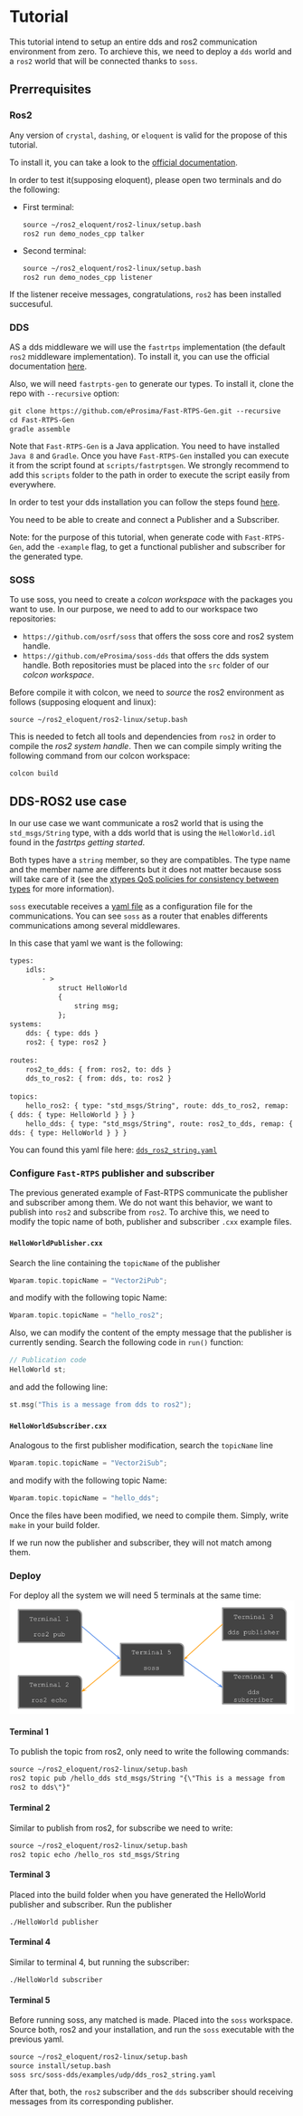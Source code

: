 # Tutorial
This tutorial intend to setup an entire dds and ros2 communication environment from zero.
To archieve this, we need to deploy a `dds` world and a `ros2` world that will be connected thanks to `soss`.

## Prerrequisites
### Ros2
Any version of `crystal`, `dashing`, or `eloquent` is valid for the propose of this tutorial.

To install it, you can take a look to the
[official documentation](https://index.ros.org/doc/ros2/Installation/Eloquent/Linux-Install-Binary/).

In order to test it(supposing eloquent), please open two terminals and do the following:
- First terminal:
  ```
  source ~/ros2_eloquent/ros2-linux/setup.bash
  ros2 run demo_nodes_cpp talker
  ```
- Second terminal:
  ```
  source ~/ros2_eloquent/ros2-linux/setup.bash
  ros2 run demo_nodes_cpp listener
  ```
If the listener receive messages, congratulations, `ros2` has been installed succesuful.

### DDS
AS a dds middleware we will use the `fastrtps` implementation (the default `ros2` middleware implementation).
To install it, you can use the official documentation [here](https://fast-rtps.docs.eprosima.com/en/latest/sources.html).

Also, we will need `fastrpts-gen` to generate our types.
To install it, clone the repo with `--recursive` option:
```
git clone https://github.com/eProsima/Fast-RTPS-Gen.git --recursive
cd Fast-RTPS-Gen
gradle assemble
```
Note that `Fast-RTPS-Gen` is a Java application. You need to have installed `Java 8` and `Gradle`.
Once you have `Fast-RTPS-Gen` installed you can execute it from the script found at `scripts/fastrptsgen`.
We strongly recommend to add this `scripts` folder to the path in order to execute the script easily from everywhere.

In order to test your dds installation you can follow the steps found
[here](https://fast-rtps.docs.eprosima.com/en/latest/introduction.html).

You need to be able to create and connect a Publisher and a Subscriber.

Note: for the purpose of this tutorial, when generate code with `Fast-RTPS-Gen`, add the `-example` flag,
to get a functional publisher and subscriber for the generated type.

### SOSS
To use soss, you need to create a _colcon workspace_ with the packages you want to use.
In our purpose, we need to add to our workspace two repositories:
- `https://github.com/osrf/soss` that offers the soss core and ros2 system handle.
- `https://github.com/eProsima/soss-dds` that offers the dds system handle.
Both repositories must be placed into the `src` folder of our _colcon workspace_.

Before compile it with colcon, we need to _source_ the ros2 environment as follows (supposing eloquent and linux):
```
source ~/ros2_eloquent/ros2-linux/setup.bash
```
This is needed to fetch all tools and dependencies from `ros2` in order to compile the _ros2 system handle_.
Then we can compile simply writing the following command from our colcon workspace:
```
colcon build
```

## DDS-ROS2 use case
In our use case we want communicate a ros2 world that is using the `std_msgs/String` type,
with a dds world that is using the `HelloWorld.idl` found in the _fastrtps getting started_.

Both types have a `string` member, so they are compatibles.
The type name and the member name are differents but it does not matter because soss will take care of it
(see the [xtypes QoS policies for consistency between types](https://github.com/eProsima/xtypes#type-consistency-qos-policies) for more information).

`soss` executable receives a [yaml file](https://github.com/osrf/soss/blob/master/doc/concept.md) as a configuration file for the communications.
You can see `soss` as a router that enables differents communications among several middlewares.

In this case that yaml we want is the following:
```
types:
    idls:
        - >
            struct HelloWorld
            {
                string msg;
            };
systems:
    dds: { type: dds }
    ros2: { type: ros2 }

routes:
    ros2_to_dds: { from: ros2, to: dds }
    dds_to_ros2: { from: dds, to: ros2 }

topics:
    hello_ros2: { type: "std_msgs/String", route: dds_to_ros2, remap: { dds: { type: HelloWorld } } }
    hello_dds: { type: "std_msgs/String", route: ros2_to_dds, remap: { dds: { type: HelloWorld } } }

```

You can found this yaml file here: [`dds_ros2_string.yaml`](examples/udp/dds_ros2_string.yaml)

### Configure `Fast-RTPS` publisher and subscriber
The previous generated example of Fast-RTPS communicate the publisher and subscriber among them.
We do not want this behavior, we want to publish into `ros2` and subscribe from `ros2`.
To archive this, we need to modify the topic name of both, publisher and subscriber `.cxx` example files.

#### `HelloWorldPublisher.cxx`
Search the line containing the `topicName` of the publisher
```c++
Wparam.topic.topicName = "Vector2iPub";
```
and modify with the following topic Name:
```c++
Wparam.topic.topicName = "hello_ros2";
```

Also, we can modify the content of the empty message that the publisher is currently sending.
Search the following code in `run()` function:
```c++
// Publication code
HelloWorld st;
```
and add the following line:
```c++
st.msg("This is a message from dds to ros2");
```

#### `HelloWorldSubscriber.cxx`
Analogous to the first publisher modification, search the `topicName` line
```c++
Wparam.topic.topicName = "Vector2iSub";
```
and modify with the following topic Name:
```c++
Wparam.topic.topicName = "hello_dds";
```

Once the files have been modified, we need to compile them.
Simply, write `make` in your build folder.

If we run now the publisher and subscriber, they will not match among them.


### Deploy
For deploy all the system we will need 5 terminals at the same time:
![](images/terminal_deploy.png)

#### Terminal 1
To publish the topic from ros2, only need to write the following commands:
```
source ~/ros2_eloquent/ros2-linux/setup.bash
ros2 topic pub /hello_dds std_msgs/String "{\"This is a message from ros2 to dds\"}"
```

#### Terminal 2
Similar to publish from ros2, for subscribe we need to write:
```
source ~/ros2_eloquent/ros2-linux/setup.bash
ros2 topic echo /hello_ros std_msgs/String
```

#### Terminal 3
Placed into the build folder when you have generated the HelloWorld publisher and subscriber.
Run the publisher
```
./HelloWorld publisher
```

#### Terminal 4
Similar to terminal 4, but running the subscriber:
```
./HelloWorld subscriber
```

#### Terminal 5
Before running soss, any matched is made.
Placed into the `soss` workspace.
Source both, ros2 and your installation, and run the `soss` executable with the previous yaml.

```
source ~/ros2_eloquent/ros2-linux/setup.bash
source install/setup.bash
soss src/soss-dds/examples/udp/dds_ros2_string.yaml
```

After that, both, the `ros2` subscriber and the `dds` subscriber should receiving messages from its corresponding publisher.

